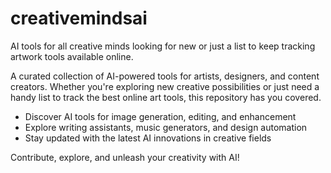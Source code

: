 # creativemindsai
AI tools for all creative minds looking for new or just a list to keep tracking artwork tools available online.

A curated collection of AI-powered tools for artists, designers, and content creators. Whether you're exploring new creative possibilities or just need a handy list to track the best online art tools, this repository has you covered.

 * Discover AI tools for image generation, editing, and enhancement
 * Explore writing assistants, music generators, and design automation
 * Stay updated with the latest AI innovations in creative fields

Contribute, explore, and unleash your creativity with AI! 
